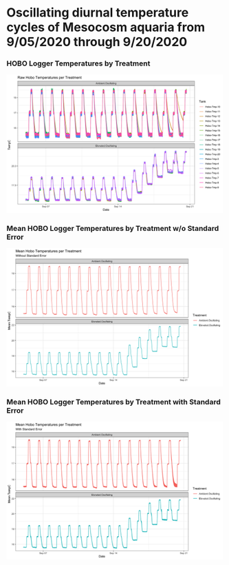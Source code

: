 # Oscillating diurnal temperature cycles of Mesocosm aquaria from 9/05/2020 through 9/20/2020

### HOBO Logger Temperatures by Treatment  
![HOBO Logger Temperatures by Treatment](https://github.com/SilbigerLab/Mesocosm_Environmental_Data/blob/master/Output/20200924/Hobo_rawValues_perTreatment_plot.png)


### Mean HOBO Logger Temperatures by Treatment w/o Standard Error  
![Mean HOBO Logger Temperatures by Treatment w/o Standard Error](https://github.com/SilbigerLab/Mesocosm_Environmental_Data/blob/master/Output/20200924/Hobo_meanValues_perTreatment_noSE_plot.png)


### Mean HOBO Logger Temperatures by Treatment with Standard Error  
![Mean HOBO Logger Temperatures by Treatment with Standard Error](https://github.com/SilbigerLab/Mesocosm_Environmental_Data/blob/master/Output/20200924/Hobo_meanValues_perTreatment_SE_plot.png)
